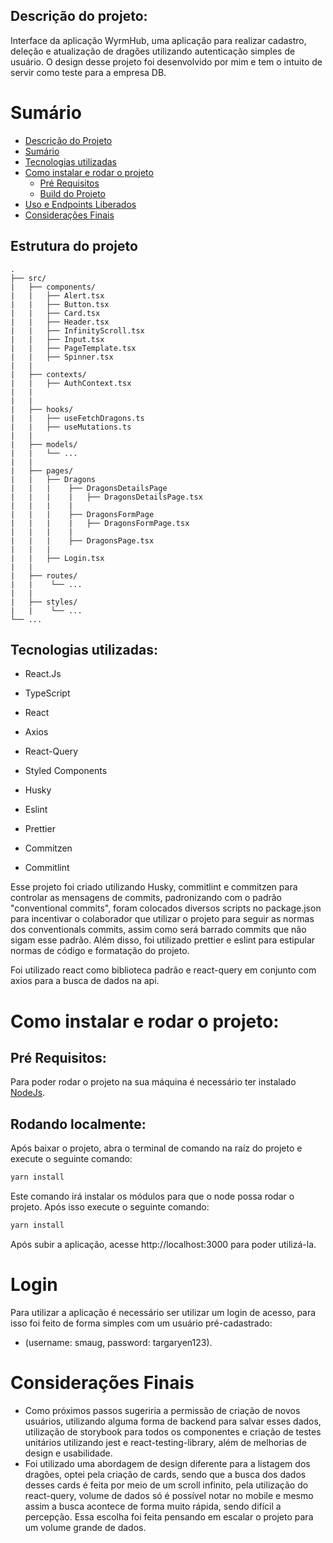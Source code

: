 ## Descrição do projeto:

Interface da aplicação WyrmHub, uma aplicação para realizar cadastro, deleção e atualização de dragões utilizando autenticação simples de usuário. O design desse projeto foi desenvolvido por mim e tem o intuito de servir como teste para a empresa DB.

# Sumário

<!--ts-->

- [Descrição do Projeto](#descrição-do-projeto)
- [Sumário](#sumário)
- [Tecnologias utilizadas](#Tecnologias-utilizadas)
- [Como instalar e rodar o projeto](#Como-instalar-e-rodar-o-projeto)
  - [Pré Requisitos](#pré-requisitos)
  - [Build do Projeto](#build-do-projeto)
- [Uso e Endpoints Liberados](#uso-e-endpoints-liberados)
- [Considerações Finais](#considerações-finais)
<!--te-->

## Estrutura do projeto

```
.
├── src/
|   ├── components/
|   |   ├── Alert.tsx
|   |   ├── Button.tsx
|   |   ├── Card.tsx
|   |   ├── Header.tsx
|   |   ├── InfinityScroll.tsx
|   |   ├── Input.tsx
|   |   ├── PageTemplate.tsx
|   |   ├── Spinner.tsx
|   |
|   ├── contexts/
|   |   ├── AuthContext.tsx
|   |
|   |
|   ├── hooks/
|   |   ├── useFetchDragons.ts
|   |   ├── useMutations.ts
|   |
|   ├── models/
|   |   └── ...
|   |
|   ├── pages/
|   |   ├── Dragons
|   |   |    ├── DragonsDetailsPage
|   |   |    |   ├── DragonsDetailsPage.tsx
|   |   |    |
|   |   |    ├── DragonsFormPage
|   |   |    |   ├── DragonsFormPage.tsx
|   |   |    |
|   |   |    ├── DragonsPage.tsx
|   |   |
|   |   ├── Login.tsx
|   |
|   ├── routes/
|   |    └── ...
|   |
|   ├── styles/
|   |    └── ...
└── ...
```

## Tecnologias utilizadas:

- React.Js

- TypeScript

- React

- Axios

- React-Query

- Styled Components

- Husky

- Eslint

- Prettier

- Commitzen

- Commitlint

Esse projeto foi criado utilizando Husky, commitlint e commitzen para controlar as mensagens de commits, padronizando com o padrão "conventional commits", foram colocados diversos scripts no package.json para incentivar o colaborador que utilizar o projeto para seguir as normas dos conventionals commits, assim como será barrado commits que não sigam esse padrão. Além disso, foi utilizado prettier e eslint para estipular normas de código e formatação do projeto.

Foi utilizado react como biblioteca padrão e react-query em conjunto com axios para a busca de dados na api.

# Como instalar e rodar o projeto:

## Pré Requisitos:

Para poder rodar o projeto na sua máquina é necessário ter instalado [NodeJs](https://nodejs.org/en/).

## Rodando localmente:

Após baixar o projeto, abra o terminal de comando na raíz do projeto e execute o seguinte comando:

```sh
yarn install
```

Este comando irá instalar os módulos para que o node possa rodar o projeto. Após isso execute o seguinte comando:

```sh
yarn install
```

Após subir a aplicação, acesse http://localhost:3000 para poder utilizá-la.

# Login

Para utilizar a aplicação é necessário ser utilizar um login de acesso, para isso foi feito de forma simples com um usuário pré-cadastrado:

- (username: smaug, password: targaryen123).

# Considerações Finais

- Como próximos passos sugeriria a permissão de criação de novos usuários, utilizando alguma forma de backend para salvar esses dados, utilização de storybook para todos os componentes e criação de testes unitários utilizando jest e react-testing-library, além de melhorias de design e usabilidade.
- Foi utilizado uma abordagem de design diferente para a listagem dos dragões, optei pela criação de cards, sendo que a busca dos dados desses cards é feita por meio de um scroll infinito, pela utilização do react-query, volume de dados só é possível notar no mobile e mesmo assim a busca acontece de forma muito rápida, sendo difícil a percepção. Essa escolha foi feita pensando em escalar o projeto para um volume grande de dados.
